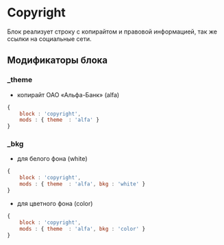 # Copyright

Блок реализует строку с копирайтом и правовой информацией, так же ссылки на социальные сети.
 
## Модификаторы блока

### _theme

- копирайт ОАО «Альфа-Банк» (alfa)

``` js
{
    block : 'сopyright',
    mods : { theme  : 'alfa' }
}
```

### _bkg

- для белого фона (white)

``` js
{
    block : 'сopyright',
    mods : { theme  : 'alfa', bkg : 'white' }
}
```

- для цветного фона (color)

``` js
{
    block : 'сopyright',
    mods : { theme  : 'alfa', bkg : 'color' }
}
``` 
